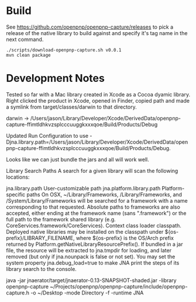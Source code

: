 # Build
See https://github.com/openpnp/openpnp-capture/releases to pick a release of the native
library to build against and specify it's tag name in the next command.

```
./scripts/download-openpnp-capture.sh v0.0.1
mvn clean package
```

# Development Notes

Tested so far with a Mac library created in Xcode as a Cocoa dyamic library. Right clicked
the product in Xcode, opened in Finder, copied path and made a symlink from target/classes/darwin
to that directory. 

darwin -> /Users/jason/Library/Developer/Xcode/DerivedData/openpnp-capture-ffimtldhkvzsplcccuuggkxxxqoe/Build/Products/Debug

Updated Run Configuration to use -Djna.library.path=/Users/jason/Library/Developer/Xcode/DerivedData/openpnp-capture-ffimtldhkvzsplcccuuggkxxxqoe/Build/Products/Debug.

Looks like we can just bundle the jars and all will work well.

Library Search Paths A search for a given library will scan the following locations:

jna.library.path User-customizable path
jna.platform.library.path Platform-specific paths
On OSX, ~/Library/Frameworks, /Library/Frameworks, and /System/Library/Frameworks will be searched for a framework with a name corresponding to that requested. Absolute paths to frameworks are also accepted, either ending at the framework name (sans ".framework") or the full path to the framework shared library (e.g. CoreServices.framework/CoreServices).
Context class loader classpath. Deployed native libraries may be installed on the classpath under ${os-prefix}/LIBRARY_FILENAME, where ${os-prefix} is the OS/Arch prefix returned by Platform.getNativeLibraryResourcePrefix(). If bundled in a jar file, the resource will be extracted to jna.tmpdir for loading, and later removed (but only if jna.nounpack is false or not set).
You may set the system property jna.debug_load=true to make JNA print the steps of its library search to the console.


java -jar jnaerator/target/jnaerator-0.13-SNAPSHOT-shaded.jar -library openpnp-capture ~/Projects/openpnp/openpnp-capture/include/openpnp-capture.h -o ~/Desktop -mode Directory -f -runtime JNA
